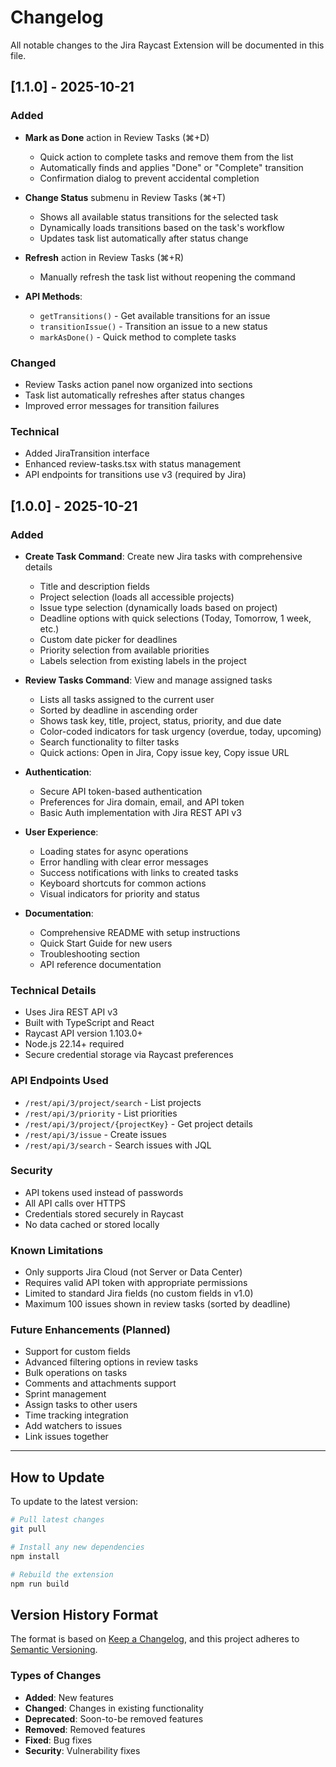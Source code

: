 # Changelog

All notable changes to the Jira Raycast Extension will be documented in this file.

## [1.1.0] - 2025-10-21

### Added
- **Mark as Done** action in Review Tasks (⌘+D)
  - Quick action to complete tasks and remove them from the list
  - Automatically finds and applies "Done" or "Complete" transition
  - Confirmation dialog to prevent accidental completion
  
- **Change Status** submenu in Review Tasks (⌘+T)
  - Shows all available status transitions for the selected task
  - Dynamically loads transitions based on the task's workflow
  - Updates task list automatically after status change
  
- **Refresh** action in Review Tasks (⌘+R)
  - Manually refresh the task list without reopening the command
  
- **API Methods**:
  - `getTransitions()` - Get available transitions for an issue
  - `transitionIssue()` - Transition an issue to a new status
  - `markAsDone()` - Quick method to complete tasks
  
### Changed
- Review Tasks action panel now organized into sections
- Task list automatically refreshes after status changes
- Improved error messages for transition failures

### Technical
- Added JiraTransition interface
- Enhanced review-tasks.tsx with status management
- API endpoints for transitions use v3 (required by Jira)

## [1.0.0] - 2025-10-21

### Added
- **Create Task Command**: Create new Jira tasks with comprehensive details
  - Title and description fields
  - Project selection (loads all accessible projects)
  - Issue type selection (dynamically loads based on project)
  - Deadline options with quick selections (Today, Tomorrow, 1 week, etc.)
  - Custom date picker for deadlines
  - Priority selection from available priorities
  - Labels selection from existing labels in the project
  
- **Review Tasks Command**: View and manage assigned tasks
  - Lists all tasks assigned to the current user
  - Sorted by deadline in ascending order
  - Shows task key, title, project, status, priority, and due date
  - Color-coded indicators for task urgency (overdue, today, upcoming)
  - Search functionality to filter tasks
  - Quick actions: Open in Jira, Copy issue key, Copy issue URL
  
- **Authentication**:
  - Secure API token-based authentication
  - Preferences for Jira domain, email, and API token
  - Basic Auth implementation with Jira REST API v3
  
- **User Experience**:
  - Loading states for async operations
  - Error handling with clear error messages
  - Success notifications with links to created tasks
  - Keyboard shortcuts for common actions
  - Visual indicators for priority and status
  
- **Documentation**:
  - Comprehensive README with setup instructions
  - Quick Start Guide for new users
  - Troubleshooting section
  - API reference documentation

### Technical Details
- Uses Jira REST API v3
- Built with TypeScript and React
- Raycast API version 1.103.0+
- Node.js 22.14+ required
- Secure credential storage via Raycast preferences

### API Endpoints Used
- `/rest/api/3/project/search` - List projects
- `/rest/api/3/priority` - List priorities
- `/rest/api/3/project/{projectKey}` - Get project details
- `/rest/api/3/issue` - Create issues
- `/rest/api/3/search` - Search issues with JQL

### Security
- API tokens used instead of passwords
- All API calls over HTTPS
- Credentials stored securely in Raycast
- No data cached or stored locally

### Known Limitations
- Only supports Jira Cloud (not Server or Data Center)
- Requires valid API token with appropriate permissions
- Limited to standard Jira fields (no custom fields in v1.0)
- Maximum 100 issues shown in review tasks (sorted by deadline)

### Future Enhancements (Planned)
- Support for custom fields
- Advanced filtering options in review tasks
- Bulk operations on tasks
- Comments and attachments support
- Sprint management
- Assign tasks to other users
- Time tracking integration
- Add watchers to issues
- Link issues together

---

## How to Update

To update to the latest version:

```bash
# Pull latest changes
git pull

# Install any new dependencies
npm install

# Rebuild the extension
npm run build
```

## Version History Format

The format is based on [Keep a Changelog](https://keepachangelog.com/en/1.0.0/),
and this project adheres to [Semantic Versioning](https://semver.org/spec/v2.0.0.html).

### Types of Changes
- **Added**: New features
- **Changed**: Changes in existing functionality
- **Deprecated**: Soon-to-be removed features
- **Removed**: Removed features
- **Fixed**: Bug fixes
- **Security**: Vulnerability fixes

